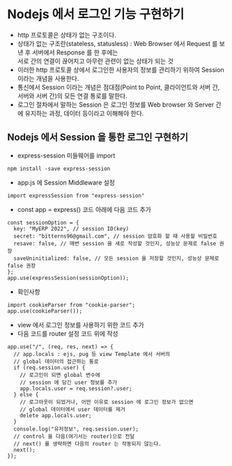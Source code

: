 # Nodejs 에서 로그인 기능 구현하기

- http 프로토콜은 상태가 없는 구조이다.
- 상태가 없는 구조란(stateless, statusless) : Web Browser 에서 Request 를 보낸 후 서버에서 Response 를 한 후에는  
  서로 간의 연결이 끊어지고 아무런 관련이 없는 상태가 되는 것
- 이러한 http 프로토콜 상에서 로그인한 사용자의 정보를 관리하기 위하여 Session 이라는 개념을 사용한다.
- 통신에서 Session 이라는 개념은 점대점(Point to Point, 클라이언트와 서버 간, 서버와 서버 간)의 모든 연결 통로를 말한다.
- 로그인 절차에서 말하는 Session 은 로그인 정보를 Web browser 와 Server 간에 유지하는 과정, 데이터 등이라고 이해해야 한다.

## Nodejs 에서 Session 을 통한 로그인 구현하기

- express-session 미들웨어를 import

```
npm install -save express-session
```

- app.js 에 Session Middleware 설정

```
import expressSession from "express-session"
```

- const app = express() 코드 아래에 다음 코드 추가

```
const sessionOption = {
  key: "MyERP 2022", // session ID(key)
  secret: "bitterns96@gmail.com", // session 암호화 할 때 사용할 비밀번호
  resave: false, // 매번 session 을 새로 작성할 것인지, 성능상 문제로 false 권장
  saveUninitialized: false, // 모든 session 을 저장할 것인지, 성능상 문제로 false 권장
};
app.use(expressSession(sessionOption));
```

- 확인사항

```
import cookieParser from "cookie-parser";
app.use(cookieParser());
```

- view 에서 로그인 정보를 사용하기 위한 코드 추가
- 다음 코드를 router 설정 코드 위에 작성

```
app.use("/", (req, res, next) => {
  // app.locals : ejs, pug 등 view Template 에서 서버의
  // global 데이터의 접근하는 통로
  if (req.session.user) {
    // 로그인이 되면 global 변수에
    // session 에 담긴 user 정보를 추가
    app.locals.user = req.session?.user;
  } else {
    // 로그아웃이 되었거나, 어떤 이유로 session 에 로그인 정보가 없으면
    // global 데이터에서 user 데이터를 제거
    delete app.locals.user;
  }
  console.log("유저정보", req.session.user);
  // control 을 다음(여기서는 router)으로 전달
  // next() 를 생략하면 다음의 router 는 작동되지 않는다.
  next();
});
```

